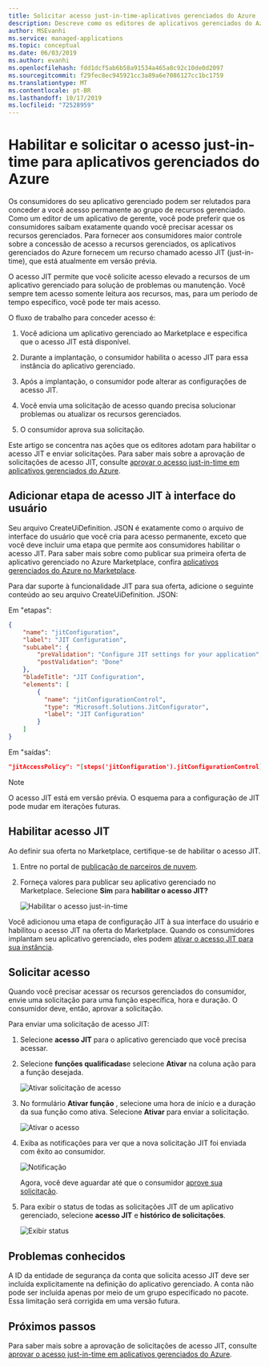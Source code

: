 ```yaml
---
title: Solicitar acesso just-in-time-aplicativos gerenciados do Azure
description: Descreve como os editores de aplicativos gerenciados do Azure solicitam acesso just-in-time a um aplicativo gerenciado.
author: MSEvanhi
ms.service: managed-applications
ms.topic: conceptual
ms.date: 06/03/2019
ms.author: evanhi
ms.openlocfilehash: fdd1dcf5ab6b58a91534a465a8c92c10de0d2097
ms.sourcegitcommit: f29fec8ec945921cc3a89a6e7086127cc1bc1759
ms.translationtype: MT
ms.contentlocale: pt-BR
ms.lasthandoff: 10/17/2019
ms.locfileid: "72528959"
---
```

# <a name="enable-and-request-just-in-time-access-for-azure-managed-applications"></a>Habilitar e solicitar o acesso just-in-time para aplicativos gerenciados do Azure

Os consumidores do seu aplicativo gerenciado podem ser relutados para conceder a você acesso permanente ao grupo de recursos gerenciado. Como um editor de um aplicativo de gerente, você pode preferir que os consumidores saibam exatamente quando você precisar acessar os recursos gerenciados. Para fornecer aos consumidores maior controle sobre a concessão de acesso a recursos gerenciados, os aplicativos gerenciados do Azure fornecem um recurso chamado acesso JIT (just-in-time), que está atualmente em versão prévia.

O acesso JIT permite que você solicite acesso elevado a recursos de um aplicativo gerenciado para solução de problemas ou manutenção. Você sempre tem acesso somente leitura aos recursos, mas, para um período de tempo específico, você pode ter mais acesso.

O fluxo de trabalho para conceder acesso é:

1. Você adiciona um aplicativo gerenciado ao Marketplace e especifica que o acesso JIT está disponível.

1. Durante a implantação, o consumidor habilita o acesso JIT para essa instância do aplicativo gerenciado.

1. Após a implantação, o consumidor pode alterar as configurações de acesso JIT.

1. Você envia uma solicitação de acesso quando precisa solucionar problemas ou atualizar os recursos gerenciados.

1. O consumidor aprova sua solicitação.

Este artigo se concentra nas ações que os editores adotam para habilitar o acesso JIT e enviar solicitações. Para saber mais sobre a aprovação de solicitações de acesso JIT, consulte [aprovar o acesso just-in-time em aplicativos gerenciados do Azure](approve-just-in-time-access.md).

## <a name="add-jit-access-step-to-ui"></a>Adicionar etapa de acesso JIT à interface do usuário

Seu arquivo CreateUiDefinition. JSON é exatamente como o arquivo de interface do usuário que você cria para acesso permanente, exceto que você deve incluir uma etapa que permite aos consumidores habilitar o acesso JIT. Para saber mais sobre como publicar sua primeira oferta de aplicativo gerenciado no Azure Marketplace, confira [aplicativos gerenciados do Azure no Marketplace](publish-marketplace-app.md).

Para dar suporte à funcionalidade JIT para sua oferta, adicione o seguinte conteúdo ao seu arquivo CreateUiDefinition. JSON:

Em "etapas":

```json
{
    "name": "jitConfiguration",
    "label": "JIT Configuration",
    "subLabel": {
        "preValidation": "Configure JIT settings for your application",
        "postValidation": "Done"
    },
    "bladeTitle": "JIT Configuration",
    "elements": [
        {
          "name": "jitConfigurationControl",
          "type": "Microsoft.Solutions.JitConfigurator",
          "label": "JIT Configuration"
        }
    ]
}
```
 
Em "saídas":

```json
"jitAccessPolicy": "[steps('jitConfiguration').jitConfigurationControl]"
```

> [!NOTE]
> O acesso JIT está em versão prévia. O esquema para a configuração de JIT pode mudar em iterações futuras.

## <a name="enable-jit-access"></a>Habilitar acesso JIT

Ao definir sua oferta no Marketplace, certifique-se de habilitar o acesso JIT.

1. Entre no portal de [publicação de parceiros de nuvem](https://cloudpartner.azure.com).

1. Forneça valores para publicar seu aplicativo gerenciado no Marketplace. Selecione **Sim** para **habilitar o acesso JIT?**

   ![Habilitar o acesso just-in-time](./media/request-just-in-time-access/marketplace-enable.png)

Você adicionou uma etapa de configuração JIT à sua interface do usuário e habilitou o acesso JIT na oferta do Marketplace. Quando os consumidores implantam seu aplicativo gerenciado, eles podem [ativar o acesso JIT para sua instância](approve-just-in-time-access.md#enable-during-deployment).

## <a name="request-access"></a>Solicitar acesso

Quando você precisar acessar os recursos gerenciados do consumidor, envie uma solicitação para uma função específica, hora e duração. O consumidor deve, então, aprovar a solicitação.

Para enviar uma solicitação de acesso JIT:

1. Selecione **acesso JIT** para o aplicativo gerenciado que você precisa acessar.

1. Selecione **funções qualificadas**e selecione **Ativar** na coluna ação para a função desejada.

   ![Ativar solicitação de acesso](./media/request-just-in-time-access/send-request.png)

1. No formulário **Ativar função** , selecione uma hora de início e a duração da sua função como ativa. Selecione **Ativar** para enviar a solicitação.

   ![Ativar o acesso](./media/request-just-in-time-access/activate-access.png) 

1. Exiba as notificações para ver que a nova solicitação JIT foi enviada com êxito ao consumidor.

   ![Notificação](./media/request-just-in-time-access/in-progress.png)

   Agora, você deve aguardar até que o consumidor [aprove sua solicitação](approve-just-in-time-access.md#approve-requests).

1. Para exibir o status de todas as solicitações JIT de um aplicativo gerenciado, selecione **acesso JIT** e **histórico de solicitações**.

   ![Exibir status](./media/request-just-in-time-access/view-status.png)

## <a name="known-issues"></a>Problemas conhecidos

A ID da entidade de segurança da conta que solicita acesso JIT deve ser incluída explicitamente na definição do aplicativo gerenciado. A conta não pode ser incluída apenas por meio de um grupo especificado no pacote. Essa limitação será corrigida em uma versão futura.

## <a name="next-steps"></a>Próximos passos

Para saber mais sobre a aprovação de solicitações de acesso JIT, consulte [aprovar o acesso just-in-time em aplicativos gerenciados do Azure](approve-just-in-time-access.md).
